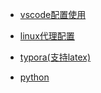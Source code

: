 

* [vscode配置使用](code/vscode技巧.md)
  

* [linux代理配置](code/linux代理配置.md)

* [typora(支持latex)](code/Typora.md)

* [python](code/python.md)

